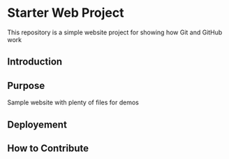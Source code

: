 # Starter Web Project

This repository is a simple website project for showing how Git and GitHub work

## Introduction

## Purpose

Sample website with plenty of files for demos

## Deployement

## How to Contribute